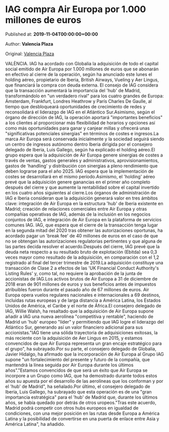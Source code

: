 
# IAG compra Air Europa por 1.000 millones de euros

Published at: **2019-11-04T00:00:00+00:00**

Author: **Valencia Plaza**

Original: [Valencia Plaza](https://valenciaplaza.com/iag-compra-air-europa-por-1000-millones-de-euros)

VALÈNCIA. IAG ha acordado con Globalia la adquisición de todo el capital social emitido de Air Europa por 1.000 millones de euros que se abonarán en efectivo al cierre de la operación, según ha anunciado este lunes el holding aéreo, propietario de Iberia, British Airways, Vueling y Aer Lingus, que financiará la compra con deuda externa.
El consejo de IAG considera que la transacción aumentará la importancia del 'hub' de Madrid, transformándolo en "un verdadero rival" para los cuatro grandes de Europa: Ámsterdam, Frankfurt, Londres Heathrow y París Charles De Gaulle, al tiempo que desbloqueará oportunidades de crecimiento de redes y reconsolidará el liderazgo de IAG en el Atlántico Sur.Asimismo, según el órgano de dirección de IAG, la operación aportará "importantes beneficios" a los clientes al proporcionar más flexibilidad de horarios y opciones así como más oportunidades para ganar y canjear millas y ofrecerá unas "significativas potenciales sinergias" en términos de costes e ingresos.La marca Air Europa será conservada inicialmente y la sociedad seguirá siendo un centro de ingresos autónomo dentro Iberia dirigida por el consejero delegado de Iberia, Luis Gallego, según ha explicado el holding aéreo.El grupo espera que la adquisición de Air Europa genere sinergias de costes a través de ventas, gastos generales y administrativos, aprovisionamientos, gastos de 'handling' y distribución con sinergias a pleno rendimiento que deben lograrse para el año 2025. IAG espera que la implementación de costes se desarrollará en el mismo período.Asimismo, el 'holding' aéreo prevé que la adquisición genere ganancias en el primer año completo después del cierre y que aumente la rentabilidad sobre el capital invertido en los cuatro años siguientes al cierre.Los órganos de administración de IAG e Iberia consideran que la adquisición generará valor en tres ámbitos clave: integración de Air Europa en la estructura 'hub' de Iberia existente en Madrid; creación de relaciones comerciales entre Air Europa y otras compañías operativas de IAG, además de la inclusión en los negocios conjuntos de IAG, e integración de Air Europa en la plataforma de servicios comunes IAG.
IAG, que espera que el cierre de la transacción tenga lugar en la segunda mitad del 2020 tras obtener las autorizaciones oportunas, ha acordado pagar un 'break fee' de 40 millones de euros en el caso de que no se obtengan las autorizaciones regulatorias pertinentes y que alguna de las partes decida resolver el acuerdo.Después del cierre, IAG prevé que la deuda neta respecto a su resultado bruto de explotación (Ebitda) sea 0,3 veces mayor como resultado de la adquisición, en comparación con el 1,2 registrado al final del tercer trimestre de 2019.La adquisición constituye una transacción de Clase 2 a efectos de las 'UK Financial Conduct Authority's Listing Rules' y, como tal, no requiere la aprobación de la junta de accionistas de IAG.Los activos brutos de Air Europa a 31 de diciembre de 2018 eran de 901 millones de euros y sus beneficios antes de impuestos atribuibles fueron durante el pasado año de 67 millones de euros. Air Europa opera vuelos regulares nacionales e internacionales a 69 destinos, incluidas rutas europeas y de larga distancia a América Latina, los Estados Unidos de América, el Caribe y el norte de África.El consejero delegado de IAG, Willie Walsh, ha resaltado que la adquisición de Air Europa supone añadir a IAG una nueva aerolínea "competitiva y rentable", haciendo de Madrid un 'hub' europeo "líder" y permitiendo que IAG logre el liderazgo del Atlántico Sur, generando así un valor financiero adicional para sus accionistas."IAG tiene una sólida trayectoria de adquisiciones exitosas, la más reciente con la adquisición de Aer Lingus en 2015, y estamos convencidos de que Air Europa representa un gran encaje estratégico para el grupo", ha subrayado.Por su parte, el consejero delegado de Globalia, Javier Hidalgo, ha afirmado que la incorporación de Air Europa al Grupo IAG supone "un fortalecimiento del presente y futuro de la compañía, que mantendrá la línea seguida por Air Europa durante los últimos años"."Estamos convencidos de que será un éxito que Air Europa se incorpore a un Grupo como IAG, que ha demostrado durante todos estos años su apuesta por el desarrollo de las aerolíneas que los conforman y por el 'hub' de Madrid", ha señalado.Por último, el consejero delegado de Iberia, Luis Gallego, ha subrayado que esta operación es de una "gran importancia estratégica" para el 'hub' de Madrid que, durante los últimos años, se había quedado por detrás de otros uropeos."Tras este acuerdo, Madrid podrá competir con otros hubs europeos en igualdad de condiciones, con una mejor posición en las rutas desde Europa a América Latina y la posibilidad de convertirse en una puerta de enlace entre Asia y América Latina", ha añadido.
